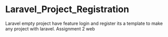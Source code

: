 # Laravel_Project_Registration
Laravel empty project have feature login and register its a template to make any project with laravel. Assignment 2 web
